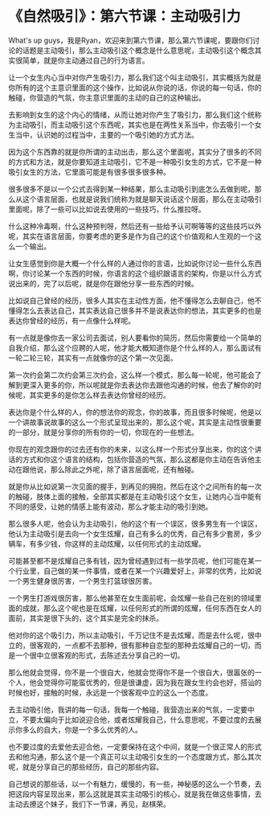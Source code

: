 # 《自然吸引》：第六节课：主动吸引力

What's up guys，我是Ryan，欢迎来到第六节课，那么第六节课呢，要跟你们讨论的话题是主动吸引，那么主动吸引这个概念是什么意思呢，主动吸引这个概念其实很简单，就是你主动通过自己的行为语言。

让一个女生内心当中对你产生吸引力，那么我们这个叫主动吸引，其实概括为就是你所有的这个主意识里面的这个操作，比如说从你说的话，你说的每一句话，你的触碰，你营造的气氛，你主意识里面的主动的自己的这种输出。

去影响到女生的这个内心的情绪，从而让她对你产生了吸引力，那么我们这个统称为主动吸引，而主动吸引这个东西呢，其实也是在两性关系当中，你去吸引一个女生当中，认识她的过程当中，主要的一个吸引她的方式方法。

因为这个东西靠的就是你所谓的主动出击，那么这个里面呢，其实分了很多的不同的方式和方法，就是你要知道主动吸引，它不是一种吸引女生的方式，它不是一种吸引女生的方法，它里面可能是有很多很多很多种。

很多很多不是以一个公式去得到某一种结果，那么主动吸引到底怎么去做到呢，那么从这个语言层面，也就是说我们统称为就是聊天说话这个层面，那么在主动吸引里面呢，除了一些可以比如说去使用的一些技巧，什么推拉呀。

什么这种冷毒啊，什么这种预判呀，然后还有一些给予认可啊等等的这些技巧以外呢，其实在语言层面，你要考虑的更多是作为自己的这个价值观和人生观的一个这么一个输出。

让女生感觉到你是大概一个什么样的人通过你的言语，比如说你讨论一些什么东西啊，你讨论某一个东西的时候，你语言的这个组织跟语言的架构，你是以什么方式说出来的，完了以后呢，就是你在跟他分享一些东西的时候。

比如说自己曾经的经历，很多人其实在主动性方面，他不懂得怎么去聊自己，他不懂得怎么去表达自己，其实表达自己很多并不是说表达你的想法，其实更多的也是表达你曾经的经历，有一点像什么样呢。

有一点就是像你去一家公司去面试，别人要看你的简历，然后你需要给一个简单的自我介绍，那么这个应聘的人呢，他才能大概知道你是个什么样的人，那么面试有一轮二轮三轮，其实有一点就像你的这个第一次见面。

第一次约会第二次约会第三次约会，这么样一个模式，那么每一轮呢，他可能会了解到更深入更多的你，所以呢就是你去表达你去跟他沟通的时候，他去了解你的时候呢，其实更多的是你怎么样去表达你曾经的经历。

表达你是个什么样的人，你的想法你的观念，你的故事，而且很多时候呢，他是以一个讲故事说故事的这么一个形式呈现出来的，那么这个呢，其实是主动性很重要的一部分，就是分享你的所有你的一切，你现在的一些想法。

你现在的观念跟你的过去还有你的未来，以这么样一个形式分享出来，你的这个讲话的方式和你这个语言的结构，包括你营造的气氛，那么这都是你主动在告诉他主动在跟他说，那么除此之外呢，除了语言层面呢，还有触碰。

就是你从比如说第一次见面的握手，到再见的拥抱，然后在这个之间所有的每一次的触碰，肢体上面的接触，全部其实都是在主动吸引这个女生，让她内心当中能有不同的感受，让她的情感上能有波动，那么才能主动的吸引到她。

那么很多人呢，他会认为主动吸引，他的这个有一个误区，很多男生有一个误区，他认为主动吸引是去向一个女生炫耀，自己有多么的优秀，自己有多少套房，多少辆车，有多少钱，你这样的主动炫耀，以任何形式的主动炫耀。

可能甚至都不是炫耀自己多有钱，因为曾经遇到过有一些学员呢，他们可能在某一个行业里，自己做的某一件事情，或者在某一个兴趣爱好上，非常的优秀，比如说一个男生健身很厉害，一个男生打篮球很厉害。

一个男生打游戏很厉害，那么他甚至在女生面前呢，会炫耀一些自己在别的领域里面的成就，那么这个呢也是在炫耀，以任何形式的所谓的炫耀，任何东西在女人的面前，其实是很下头的，这个其实是完全的抹杀。

他对你的这个吸引力，所以主动吸引，千万记住不是去炫耀，而是去什么呢，很中立的，很客观的，一点都不去那种，很有那种自恋型的那种去炫耀自己的一切，而是一个很中立很客观的形式，去陈述去分享自己的一切。

那么他就会觉得，你不是一个很自大，他就会觉得你不是一个很自大，很嚣张的一个人，他会觉得你可能蛮优秀的，但是很谦虚，因为我在跟女生约会也好，搭讪的时候也好，接触的时候，永远是一个很客观中立的这么一个态度。

去主动吸引他，我讲的每一句话，我每一个触碰，我营造出来的气氛，一定要中立，不要太偏向于比如说迎合他，或者炫耀我自己，什么意思呢，不要过度的去展示你多么的自大，你是一个多么优秀的人。

也不要过度的去爱他去迎合他，一定要保持在这个中间，就是一个很正常人的形式去和他沟通，那么这个是一个真正可以主动吸引女生的一个态度跟方式，那么其次呢，就是分享自己的那些经历，自己的那些内容。

自己想说的那些话，以一个有魅力，缓慢的，有一些，神秘感的这么一个节奏，去把这段内容呈现出来，那么这就是其实主动吸引的核心，就是我在做这些事情，去主动去撩这个妹子，我们下一节课，再见，赵棋荣。

